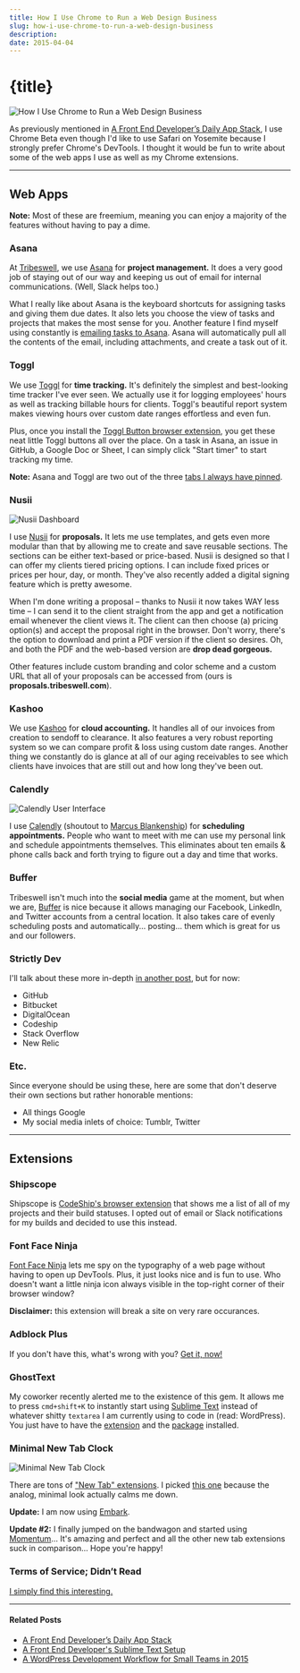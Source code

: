 ```yaml
---
title: How I Use Chrome to Run a Web Design Business
slug: how-i-use-chrome-to-run-a-web-design-business
description:
date: 2015-04-04
---
```


# {title}

![How I Use Chrome to Run a Web Design Business](/images/2015/04/google-chrome-2.jpg)

As previously mentioned in [A Front End Developer’s Daily App Stack](https://zackphilipps.dev/posts/a-front-end-developers-daily-app-stack/), I use Chrome Beta even though I'd like to use Safari on Yosemite because I strongly prefer Chrome's DevTools. I thought it would be fun to write about some of the web apps I use as well as my Chrome extensions.

---

## Web Apps

**Note:** Most of these are freemium, meaning you can enjoy a majority of the features without having to pay a dime.

### Asana

At [Tribeswell](https://tribeswell.com), we use [Asana](https://asana.com) for **project management.** It does a very good job of staying out of our way and keeping us out of email for internal communications. (Well, Slack helps too.)

What I really like about Asana is the keyboard shortcuts for assigning tasks and giving them due dates. It also lets you choose the view of tasks and projects that makes the most sense for you. Another feature I find myself using constantly is [emailing tasks to Asana](https://asana.com/guide/help/email/email-to-asana). Asana will automatically pull all the contents of the email, including attachments, and create a task out of it.

### Toggl

We use [Toggl](https://toggl.com) for **time tracking.** It's definitely the simplest and best-looking time tracker I've ever seen. We actually use it for logging employees' hours as well as tracking billable hours for clients. Toggl's beautiful report system makes viewing hours over custom date ranges effortless and even fun.

Plus, once you install the [Toggl Button browser extension](https://chrome.google.com/webstore/detail/toggl-button/oejgccbfbmkkpaidnkphaiaecficdnfn?hl=en), you get these neat little Toggl buttons all over the place. On a task in Asana, an issue in GitHub, a Google Doc or Sheet, I can simply click "Start timer" to start tracking my time.

**Note:** Asana and Toggl are two out of the three [tabs I always have pinned](https://www.techrepublic.com/blog/tech-sanity-check/how-to-use-pin-tab-to-organize-your-work-in-google-chrome/).

### Nusii

![Nusii Dashboard](/images/2015/04/Screen-Shot-2015-04-03-at-21-23-53.png)

I use [Nusii](https://nusii.com/#_l_1c) for **proposals.** It lets me use templates, and gets even more modular than that by allowing me to create and save reusable sections. The sections can be either text-based or price-based. Nusii is designed so that I can offer my clients tiered pricing options. I can include fixed prices or prices per hour, day, or month. They've also recently added a digital signing feature which is pretty awesome.

When I'm done writing a proposal – thanks to Nusii it now takes WAY less time – I can send it to the client straight from the app and get a notification email whenever the client views it. The client can then choose (a) pricing option(s) and accept the proposal right in the browser. Don't worry, there's the option to download and print a PDF version if the client so desires. Oh, and both the PDF and the web-based version are **drop dead gorgeous.**

Other features include custom branding and color scheme and a custom URL that all of your proposals can be accessed from (ours is **proposals.tribeswell.com**).

### Kashoo

We use [Kashoo](https://kashoo.com) for **cloud accounting.** It handles all of our invoices from creation to sendoff to clearance. It also features a very robust reporting system so we can compare profit & loss using custom date ranges. Another thing we constantly do is glance at all of our aging receivables to see which clients have invoices that are still out and how long they've been out.

### Calendly

![Calendly User Interface](/images/2015/04/Screen-Shot-2015-04-03-at-21-26-07.png)

I use [Calendly](https://calendly.com) (shoutout to [Marcus Blankenship](https://www.marcusblankenship.com/)) for **scheduling appointments.** People who want to meet with me can use my personal link and schedule appointments themselves. This eliminates about ten emails & phone calls back and forth trying to figure out a day and time that works.

### Buffer

Tribeswell isn't much into the **social media** game at the moment, but when we are, [Buffer](https://buffer.com/) is nice because it allows managing our Facebook, LinkedIn, and Twitter accounts from a central location. It also takes care of evenly scheduling posts and automatically... posting... them which is great for us and our followers.

### Strictly Dev

I'll talk about these more in-depth [in another post](https://zackphilipps.dev/posts/a-wordpress-development-workflow-for-small-teams-in-2015/), but for now:

- GitHub
- Bitbucket
- DigitalOcean
- Codeship
- Stack Overflow
- New Relic

### Etc.

Since everyone should be using these, here are some that don't deserve their own sections but rather honorable mentions:

- All things Google
- My social media inlets of choice: Tumblr, Twitter

---

## Extensions

### Shipscope

Shipscope is [CodeShip's browser extension](https://chrome.google.com/webstore/detail/shipscope/jdedmgopefelimgjceagffkeeiknclhh?hl=en) that shows me a list of all of my projects and their build statuses. I opted out of email or Slack notifications for my builds and decided to use this instead.

### Font Face Ninja

[Font Face Ninja](https://chrome.google.com/webstore/detail/fontface-ninja/eljapbgkmlngdpckoiiibecpemleclhh?hl=en-US) lets me spy on the typography of a web page without having to open up DevTools. Plus, it just looks nice and is fun to use. Who doesn't want a little ninja icon always visible in the top-right corner of their browser window?

**Disclaimer:** this extension will break a site on very rare occurances.

### Adblock Plus

If you don't have this, what's wrong with you? [Get it, now!](https://chrome.google.com/webstore/detail/adblock-plus/cfhdojbkjhnklbpkdaibdccddilifddb?hl=en-US)

### GhostText

My coworker recently alerted me to the existence of this gem. It allows me to press `cmd+shift+K` to instantly start using [Sublime Text](https://zackphilipps.dev/posts/a-front-end-developers-sublime-text-setup/) instead of whatever shitty `textarea` I am currently using to code in (read: WordPress). You just have to have the [extension](https://chrome.google.com/webstore/detail/ghosttext-for-chrome/godiecgffnchndlihlpaajjcplehddca?hl=en) and the [package](https://github.com/Cacodaimon/GhostText-for-SublimeText) installed.

### Minimal New Tab Clock

![Minimal New Tab Clock](/images/2015/04/Screen-Shot-2015-04-03-at-21-27-02.png)

There are tons of ["New Tab" extensions](https://chrome.google.com/webstore/search/new%20tab?hl=en&_category=extensions). I picked [this one](https://chrome.google.com/webstore/detail/minimal-new-tab-clock/impmanfocmgfodfbnhbmkkonnpcogfak?hl=en) because the analog, minimal look actually calms me down.

**Update:** I am now using [Embark](https://chrome.google.com/webstore/detail/embark-new-tab-page/aeajehgeohhgjbhhbicilpenjfcbfnpg?hl=en).

**Update #2:** I finally jumped on the bandwagon and started using [Momentum](https://chrome.google.com/webstore/detail/momentum/laookkfknpbbblfpciffpaejjkokdgca?hl=en)... It's amazing and perfect and all the other new tab extensions suck in comparison... Hope you're happy!

### Terms of Service; Didn’t Read

[I simply find this interesting.](https://tosdr.org/)

---

#### Related Posts

- [A Front End Developer’s Daily App Stack](https://zackphilipps.dev/posts/a-front-end-developers-daily-app-stack/)
- [A Front End Developer's Sublime Text Setup](https://zackphilipps.dev/posts/a-front-end-developers-sublime-text-setup/)
- [A WordPress Development Workflow for Small Teams in 2015](https://zackphilipps.dev/posts/a-wordpress-development-workflow-for-small-teams-in-2015/)
